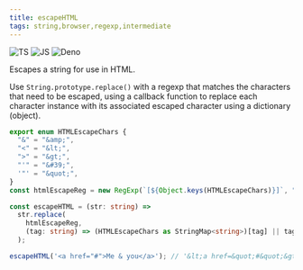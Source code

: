 ```yaml
---
title: escapeHTML
tags: string,browser,regexp,intermediate
---
```


![TS](https://img.shields.io/badge/supports-typescript-blue.svg?style=flat-square)
![JS](https://img.shields.io/badge/supports-javascript-yellow.svg?style=flat-square)
![Deno](https://img.shields.io/badge/supports-deno-green.svg?style=flat-square)

Escapes a string for use in HTML.

Use `String.prototype.replace()` with a regexp that matches the characters that need to be escaped, using a callback function to replace each character instance with its associated escaped character using a dictionary (object).

```ts title="typescript"
export enum HTMLEscapeChars {
  "&" = "&amp;",
  "<" = "&lt;",
  ">" = "&gt;",
  "'" = "&#39;",
  '"' = "&quot;",
}
const htmlEscapeReg = new RegExp(`[${Object.keys(HTMLEscapeChars)}]`, "g");

const escapeHTML = (str: string) =>
  str.replace(
    htmlEscapeReg,
    (tag: string) => (HTMLEscapeChars as StringMap<string>)[tag] || tag
  );
```

```ts title="typescript"
escapeHTML('<a href="#">Me & you</a>'); // '&lt;a href=&quot;#&quot;&gt;Me &amp; you&lt;/a&gt;'
```
